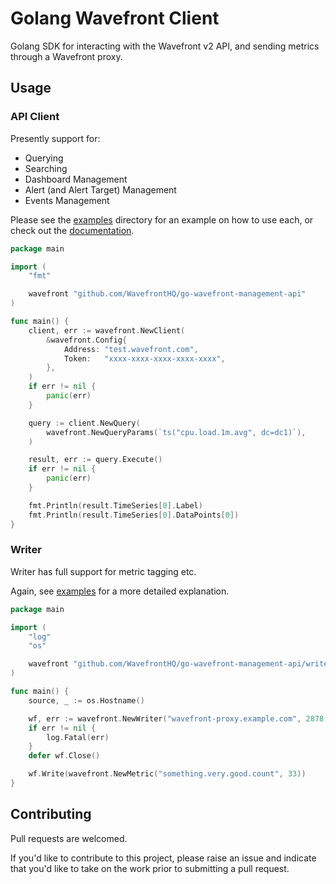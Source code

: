 # Golang Wavefront Client

Golang SDK for interacting with the Wavefront v2 API, and sending metrics through a Wavefront proxy.

## Usage

### API Client

Presently support for:
 * Querying
 * Searching
 * Dashboard Management
 * Alert (and Alert Target) Management
 * Events Management

Please see the [examples](examples) directory for an example on how to use each, or check out the [documentation](https://godoc.org/github.com/WavefrontHQ/go-wavefront-management-api).

```Go
package main

import (
	"fmt"

	wavefront "github.com/WavefrontHQ/go-wavefront-management-api"
)

func main() {
	client, err := wavefront.NewClient(
		&wavefront.Config{
			Address: "test.wavefront.com",
			Token:   "xxxx-xxxx-xxxx-xxxx-xxxx",
		},
	)
	if err != nil {
		panic(err)
	}

	query := client.NewQuery(
		wavefront.NewQueryParams(`ts("cpu.load.1m.avg", dc=dc1)`),
	)

	result, err := query.Execute()
	if err != nil {
		panic(err)
	}

	fmt.Println(result.TimeSeries[0].Label)
	fmt.Println(result.TimeSeries[0].DataPoints[0])
}
```

### Writer

Writer has full support for metric tagging etc.

Again, see [examples](examples) for a more detailed explanation.

```Go
package main

import (
    "log"
    "os"

    wavefront "github.com/WavefrontHQ/go-wavefront-management-api/writer"
)

func main() {
    source, _ := os.Hostname()

    wf, err := wavefront.NewWriter("wavefront-proxy.example.com", 2878, source, nil)
    if err != nil {
        log.Fatal(err)
    }
    defer wf.Close()

    wf.Write(wavefront.NewMetric("something.very.good.count", 33))
}
```

## Contributing

Pull requests are welcomed.

If you'd like to contribute to this project, please raise an issue and indicate that you'd like to take on the work prior to submitting a pull request.
